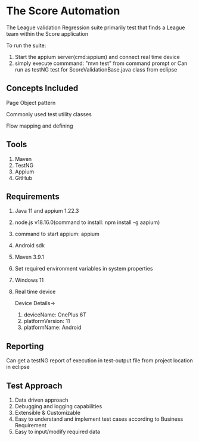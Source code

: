 
# The Score Automation

The League validation Regression suite primarily test that finds a League team within the Score application

To run the suite:
1. Start the appium server(cmd:appium) and connect real time device
2. simply execute commmand: "mvn test" from command prompt or Can run as testNG test for ScoreValidationBase.java class from eclipse


## Concepts Included

Page Object pattern

Commonly used test utility classes

Flow mapping and defining


## Tools

1. Maven
2. TestNG
3. Appium
4. GitHub


## Requirements

1. Java 11 and appium 1.22.3
2. node.js v18.16.0(command to install: npm install -g aapium)
3. command to start appium: appium
4. Android sdk
5. Maven 3.9.1
6. Set required environment variables in system properties
7. Windows 11
8. Real time device

    Device Details->
    1. deviceName: OnePlus 6T
    2. platformVersion: 11
    3. platformName: Android

## Reporting

Can get a testNG report of execution in test-output file from project location in eclipse
## Test Approach

1. Data driven approach
2. Debugging and logging capabilities
3. Extensible & Customizable
4. Easy to understand and implement test cases according to Business Requirement
5. Easy to input/modify required data